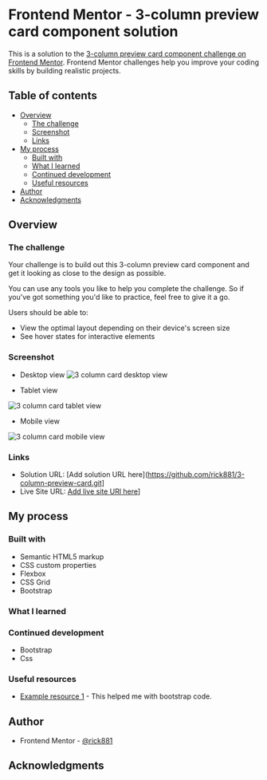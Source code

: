 # Frontend Mentor - 3-column preview card component solution

This is a solution to the [3-column preview card component challenge on Frontend Mentor](https://www.frontendmentor.io/challenges/3column-preview-card-component-pH92eAR2-). Frontend Mentor challenges help you improve your coding skills by building realistic projects. 

## Table of contents

- [Overview](#overview)
  - [The challenge](#the-challenge)
  - [Screenshot](#screenshot)
  - [Links](#links)
- [My process](#my-process)
  - [Built with](#built-with)
  - [What I learned](#what-i-learned)
  - [Continued development](#continued-development)
  - [Useful resources](#useful-resources)
- [Author](#author)
- [Acknowledgments](#acknowledgments)


## Overview

### The challenge
Your challenge is to build out this 3-column preview card component and get it looking as close to the design as possible.

You can use any tools you like to help you complete the challenge. So if you've got something you'd like to practice, feel free to give it a go.

Users should be able to:

- View the optimal layout depending on their device's screen size
- See hover states for interactive elements

### Screenshot

- Desktop view
![3 column card desktop view](https://user-images.githubusercontent.com/112169932/189652377-5623a44b-0671-4619-af74-66fe86c36be3.PNG)


- Tablet view

![3 column card tablet view](https://user-images.githubusercontent.com/112169932/189652473-db9582e9-5faf-450b-a8eb-302564ff3135.PNG)


- Mobile view

![3 column card mobile view](https://user-images.githubusercontent.com/112169932/189652548-4dc3ad7f-4260-4e88-829c-08fd810e0cef.PNG)

### Links

- Solution URL: [Add solution URL here](https://github.com/rick881/3-column-preview-card.git]
- Live Site URL: [Add live site URl here](https://rick881.github.io/3-column-preview-card/)]

## My process

### Built with

- Semantic HTML5 markup
- CSS custom properties
- Flexbox
- CSS Grid
- Bootstrap


### What I learned

### Continued development

- Bootstrap
- Css

### Useful resources

- [Example resource 1](https://getbootstrap.com/docs/5.2/getting-started/introduction/) - This helped me with bootstrap code.


## Author

- Frontend Mentor - [@rick881](https://www.frontendmentor.io/profile/rick881)


## Acknowledgments

